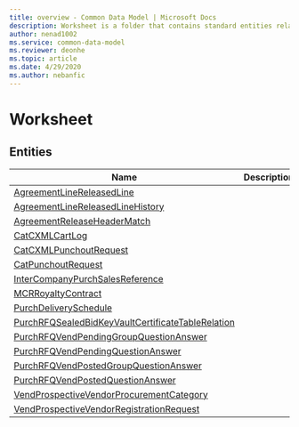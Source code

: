 ```yaml
---
title: overview - Common Data Model | Microsoft Docs
description: Worksheet is a folder that contains standard entities related to the Common Data Model.
author: nenad1002
ms.service: common-data-model
ms.reviewer: deonhe
ms.topic: article
ms.date: 4/29/2020
ms.author: nebanfic
---
```


# Worksheet


## Entities

|Name|Description|
|---|---|
|[AgreementLineReleasedLine](AgreementLineReleasedLine.md)||
|[AgreementLineReleasedLineHistory](AgreementLineReleasedLineHistory.md)||
|[AgreementReleaseHeaderMatch](AgreementReleaseHeaderMatch.md)||
|[CatCXMLCartLog](CatCXMLCartLog.md)||
|[CatCXMLPunchoutRequest](CatCXMLPunchoutRequest.md)||
|[CatPunchoutRequest](CatPunchoutRequest.md)||
|[InterCompanyPurchSalesReference](InterCompanyPurchSalesReference.md)||
|[MCRRoyaltyContract](MCRRoyaltyContract.md)||
|[PurchDeliverySchedule](PurchDeliverySchedule.md)||
|[PurchRFQSealedBidKeyVaultCertificateTableRelation](PurchRFQSealedBidKeyVaultCertificateTableRelation.md)||
|[PurchRFQVendPendingGroupQuestionAnswer](PurchRFQVendPendingGroupQuestionAnswer.md)||
|[PurchRFQVendPendingQuestionAnswer](PurchRFQVendPendingQuestionAnswer.md)||
|[PurchRFQVendPostedGroupQuestionAnswer](PurchRFQVendPostedGroupQuestionAnswer.md)||
|[PurchRFQVendPostedQuestionAnswer](PurchRFQVendPostedQuestionAnswer.md)||
|[VendProspectiveVendorProcurementCategory](VendProspectiveVendorProcurementCategory.md)||
|[VendProspectiveVendorRegistrationRequest](VendProspectiveVendorRegistrationRequest.md)||
